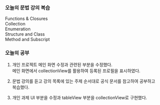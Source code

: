 ### 오늘의 문법 강의 복습

Functions & Closures<br>
Collection<br>
Enumeration<br>
Structure and Class<br>
Method and Subscript<br>

### 오늘의 공부

1. 개인 프로젝트 메인 화면 수정과 관련된 부분을 수정했다.<br>
메인 화면에서 collectionView를 활용하여 등록된 프로필을 표시하였다.<br>

2. 문법 강의를 듣고 강의 목록에 있는 주제 순서대로 공식 문서를 참고하여 공부하고 복습했다.<br>

3. 개인 과제 UI 부분을 수정과 tableView 부분을 collectionView로 구현했다.<br>




